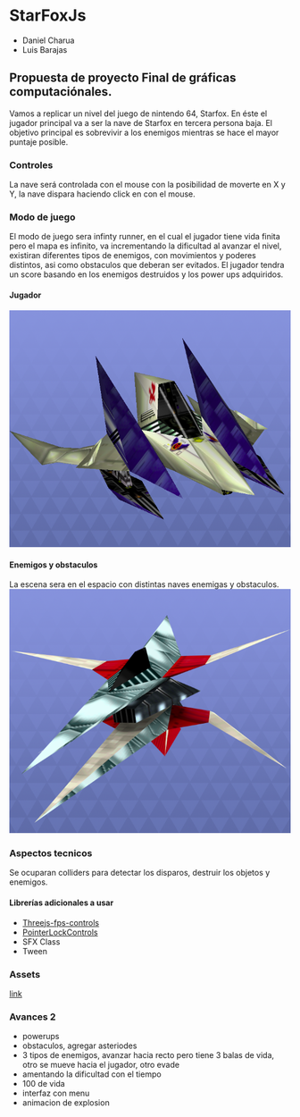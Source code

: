# StarFoxJs


- Daniel Charua
- Luis Barajas

## Propuesta de proyecto Final de gráficas computaciónales.

Vamos a replicar un nivel del juego de nintendo 64, Starfox. En éste el jugador principal va a ser la nave de Starfox en tercera persona baja. El objetivo principal es sobrevivir a los enemigos mientras se hace el mayor puntaje posible.

### Controles
La nave será controlada con el mouse con la posibilidad de moverte en X y Y, la nave dispara haciendo click en con el mouse.

### Modo de juego
El modo de juego sera infinty runner, en el cual el jugador tiene vida finita pero el mapa es infinito, va incrementando la dificultad al avanzar el nivel, existiran diferentes tipos de enemigos, con movimientos y poderes distintos, asi como obstaculos que deberan ser evitados. El jugador tendra un score basando en los enemigos destruidos y los power ups adquiridos.
#### Jugador
![alt text](images/starFox.png)

#### Enemigos y obstaculos
La escena sera en el espacio con distintas naves enemigas y obstaculos.
![alt text](images/enemy.png)



### Aspectos tecnicos
Se ocuparan colliders para detectar los disparos, destruir los objetos y enemigos. 

#### Librerías adicionales a usar
- [Threejs-fps-controls](https://github.com/JamesMilnerUK/threejs-fps-controls)
- [PointerLockControls](https://github.com/mrdoob/three.js/blob/master/examples/js/controls/PointerLockControls.js)
- SFX Class
- Tween


### Assets 
[link](https://www.models-resource.com/nintendo_64/starfox64/)

### Avances 2
- powerups
- obstaculos, agregar asteriodes
- 3 tipos de enemigos, avanzar hacia recto pero tiene 3 balas de vida, otro se mueve hacia el jugador, otro evade
- amentando la dificultad con el tiempo
- 100 de vida
- interfaz con menu 
- animacion de explosion 